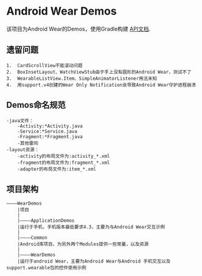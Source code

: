 Android Wear Demos
==========
该项目为Android Wear的Demos，使用Gradle构建
[API文档](https://developer.android.com/shareables/training/wearable-support-docs.zip).

## 遗留问题
    1.  CardScrollView不能滚动问题
    2.  BoxInsetLayout、WatchViewStub由于手上没有圆形的Android Wear，测试不了
    3.  WearableListView.Item、SimpleAnimatorListener用法未知
    4.  用support.v4创建的Wear Only Notification会导致Android Wear守护进程崩溃

## Demos命名规范
    -java文件：
        -Activity:*Activity.java
        -Service:*Service.java
        -Fragment:*Fragment.java
        -其他雷同
    -layout资源：
        -activity的布局文件为:activity_*.xml
        -fragment的布局文件为:fragment_*.xml
        -adapter的布局文件为:item_*.xml

## 项目架构
    ————WearDemos
        |项目
        |
        |————ApplicationDemos
        |运行于手机，手机版本最低要求4.3，主要为与Android Wear交互示例
        |
        |————Common
        |Android库项目，为另外两个Modules提供一些常量，以及资源
        |
        |————WearDemos
        |运行于android Wear，主要为Android Wear与Android 手机交互以及support.wearable包的控件使用示例